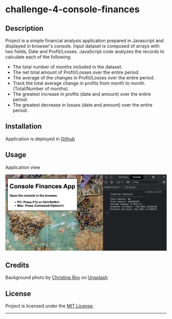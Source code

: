 # challenge-4-console-finances

## Description

Project is a simple financial analysis application prepared in Javascript and displayed in browser's console.
Input dataset is composed of arrays with two fields, Date and Profit/Losses.
JavaScript code analyzes the records to calculate each of the following:

<ul>
    <li>The total number of months included in the dataset.</li>
    <li>The net total amount of Profit/Losses over the entire period.</li>
    <li>The average of the changes in Profit/Losses over the entire period.</li>
    <li>Track the total average change in profits from month to month.
        (Total/Number of months)</li>
    <li>The greatest increase in profits (date and amount) over the entire period.</li>
    <li>The greatest decrease in losses (date and amount) over the entire period.</li>
</ul>

## Installation

Application is deployed in <a href="https://martamilewczyk.github.io/challenge-4-console-finances">Github</a>

## Usage

Application view

![alt text](assets/images/screenshot.png)

## Credits

Background photo by <a href="https://unsplash.com/fr/@agent_illustrateur?utm_source=unsplash&utm_medium=referral&utm_content=creditCopyText">Christine Roy</a> on <a href="https://unsplash.com/@x7martika/likes?utm_source=unsplash&utm_medium=referral&utm_content=creditCopyText">Unsplash</a>

## License
Project is licensed under the <a href="LICENSE">MIT License</a>.

---
